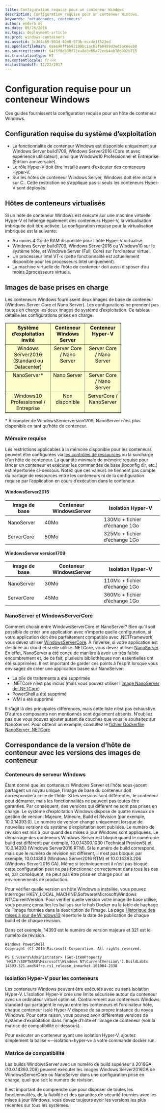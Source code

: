 ```yaml
---
title: Configuration requise pour un conteneur Windows
description: Configuration requise pour un conteneur Windows.
keywords: "métadonnées, conteneurs"
author: enderb-ms
ms.date: 09/26/2016
ms.topic: deployment-article
ms.prod: windows-containers
ms.assetid: 3c3d4c69-503d-40e8-973b-ecc4e1f523ed
ms.openlocfilehash: 6ae690ff6592198bc16cbaf60489d3ed5aceeeb0
ms.sourcegitcommit: 64f5f8d838f72ea8e0e66a72eeb4ab78d982b715
ms.translationtype: HT
ms.contentlocale: fr-FR
ms.lasthandoff: 11/22/2017
---
```

# <a name="windows-container-requirements"></a>Configuration requise pour un conteneur Windows

Ces guides fournissent la configuration requise pour un hôte de conteneur Windows.

## <a name="os-requirements"></a>Configuration requise du système d’exploitation

- La fonctionnalité de conteneur Windows est disponible uniquement sur Windows Server build1709, Windows Server2016 (Core et avec expérience utilisateur), ainsi que Windows10 Professionnel et Entreprise (Édition anniversaire).
- Le rôle Hyper-V doit être installé avant d’exécuter des conteneurs Hyper-V.
- Sur les hôtes de conteneur Windows Server, Windows doit être installé sur C:\. Cette restriction ne s’applique pas si seuls les conteneurs Hyper-V sont déployés.

## <a name="virtualized-container-hosts"></a>Hôtes de conteneurs virtualisés

Si un hôte de conteneur Windows est exécuté sur une machine virtuelle Hyper-V et héberge également des conteneurs Hyper-V, la virtualisation imbriquée doit être activée. La configuration requise pour la virtualisation imbriquée est la suivante:

- Au moins 4 Go de RAM disponible pour l’hôte Hyper-V virtualisé.
- Windows Server build1709, Windows Server2016 ou Windows10 sur le système hôte, et Windows Server (Full, Core) sur l’ordinateur virtuel.
- Un processeur Intel VT-x (cette fonctionnalité est actuellement disponible pour les processeurs Intel uniquement).
- La machine virtuelle de l’hôte de conteneur doit aussi disposer d’au moins 2processeurs virtuels.

## <a name="supported-base-images"></a>Images de base prises en charge

Les conteneurs Windows fournissent deux images de base de conteneur (Windows Server Core et Nano Server). Les configurations ne prennent pas toutes en charge les deux images de système d’exploitation. Ce tableau détaille les configurations prises en charge.

<table border="1" style="background-color:FFFFCC;border-collapse:collapse;border:1px solid FFCC00;color:000000;width:75%" cellpadding="5" cellspacing="5">
<thead>
<tr valign="top">
<th><center>Système d’exploitation invité</center></th>
<th><center>Conteneur Windows Server</center></th>
<th><center>Conteneur Hyper-V</center></th>
</tr>
</thead>
<tbody>
<tr valign="top">
<td><center>Windows Server2016 (Standard ou Datacenter)</center></td>
<td><center>Server Core / Nano Server</center></td>
<td><center>Server Core / Nano Server</center></td>
</tr>
<tr valign="top">
<td><center>NanoServer*</center></td>
<td><center> Nano Server</center></td>
<td><center>Server Core / Nano Server</center></td>
</tr>
<tr valign="top">
<td><center>Windows10 Professionnel / Entreprise</center></td>
<td><center>Non disponible</center></td>
<td><center>ServerCore / NanoServer</center></td>
</tr>
</tbody>
</table>
* À compter de WindowsServerversion1709, NanoServer n’est plus disponible en tant qu’hôte de conteneur.

### <a name="memory-requirments"></a>Mémoire requise
Les restrictions applicables à la mémoire disponible pour les conteneurs peuvent être configurées via [les contrôles de ressources](https://docs.microsoft.com/en-us/virtualization/windowscontainers/manage-containers/resource-controls) ou la surcharge d’un hôte de conteneur.  La quantité minimale de mémoire requise pour lancer un conteneur et exécuter les commandes de base (ipconfig dir, etc.) est répertoriée ci-dessous.  Notez que ces valeurs ne tiennent pas compte du partage de ressources entre les conteneurs ni de la configuration requise par l’application en cours d’exécution dans le conteneur.

#### <a name="windows-server-2016"></a>WindowsServer2016
| Image de base  | Conteneur WindowsServer | Isolation Hyper-V    |
| ----------- | ------------------------ | -------------------- |
| NanoServer | 40Mo                     | 130Mo + fichier d’échange 1Go |
| ServerCore | 50Mo                     | 325Mo + fichier d’échange 1Go |

#### <a name="windows-server-version-1709"></a>WindowsServer version1709
| Image de base  | Conteneur WindowsServer | Isolation Hyper-V    |
| ----------- | ------------------------ | -------------------- |
| NanoServer | 30Mo                     | 110Mo + fichier d’échange 1Go |
| ServerCore | 45Mo                     | 360Mo + fichier d’échange 1Go |


### <a name="nano-server-vs-windows-server-core"></a>NanoServer et WindowsServerCore

Comment choisir entre WindowsServerCore et NanoServer? Bien qu’il soit possible de créer une application avec n’importe quelle configuration, si votre application doit être parfaitement compatible avec .NETFramework, vous devez utiliser [WindowsServerCore](https://hub.docker.com/r/microsoft/windowsservercore/). À l’inverse, si votre application est destinée au cloud et si elle utilise .NETCore, vous devez utiliser [NanoServer](https://hub.docker.com/r/microsoft/nanoserver/). En effet, NanoServer a été conçu de manière à avoir un très faible encombrement et, de ce fait, plusieurs bibliothèques non essentielles ont été supprimées. Il est important de garder ces points à l’esprit lorsque vous envisagez de créer une application basée sur NanoServer:

- La pile de traitements a été supprimée
- .NETCore n’est pas inclus (mais vous pouvez utiliser l’[image NanoServer de .NETCore](https://hub.docker.com/r/microsoft/dotnet/))
- PowerShell a été supprimé
- WMI a été supprimé

Il s’agit là des principales différences, mais cette liste n’est pas exhaustive. D’autres composants non mentionnés sont également absents. N’oubliez pas que vous pouvez ajouter autant de couches que vous le souhaitez sur NanoServer. Pour obtenir un exemple, consultez le [fichier Dockerfile NanoServer .NETCore](https://github.com/dotnet/dotnet-docker/blob/master/2.0/sdk/nanoserver/amd64/Dockerfile).

## <a name="matching-container-host-version-with-container-image-versions"></a>Correspondance de la version d’hôte de conteneur avec les versions des images de conteneur
### <a name="windows-server-containers"></a>Conteneurs de serveur Windows
Étant donné que les conteneurs Windows Server et l’hôte sous-jacent partagent un noyau unique, l’image de base du conteneur doit correspondre à celle de l’hôte.  Si les versions sont différentes, le conteneur peut démarrer, mais les fonctionnalités ne peuvent pas toutes être garanties. Par conséquent, des versions qui diffèrent ne sont pas prises en charge.  Le système d’exploitation Windows dispose de quatre niveaux de gestion de version: Majeure, Mineure, Build et Révision (par exemple, 10.0.14393.0). Le numéro de version change uniquement lorsque de nouvelles versions du système d’exploitation sont publiées. Le numéro de révision est mis à jour quand des mises à jour Windows sont appliquées. Le démarrage des conteneurs Windows Server est bloqué quand le numéro de build est différent: par exemple, 10.0.14300.1030 (Technical Preview5) et 10.0.14393 (Windows Server2016 RTM). Si le numéro de build correspond, mais que le numéro de révision est différent, il n’est pas bloqué: par exemple, 10.0.14393 (Windows Server2016 RTM) et 10.0.14393.206 (Windows Server2016 GA). Même si techniquement il n’est pas bloqué, cette configuration peut ne pas fonctionner correctement dans tous les cas et, par conséquent, ne peut pas être prise en charge pour les environnements de production. 

Pour vérifier quelle version un hôte Windows a installée, vous pouvez interroger HKEY_LOCAL_MACHINE\Software\Microsoft\Windows NT\CurrentVersion.  Pour vérifier quelle version votre image de base utilise, vous pouvez consulter les balises sur le hub Docker ou la table de hachage de l’image fournies dans la description de l’image.  La page [Historique des mises à jour de Windows10](https://support.microsoft.com/en-us/help/12387/windows-10-update-history) répertorie la date de publication de chaque build et de chaque révision.

Dans cet exemple, 14393 est le numéro de version majeure et 321 est le numéro de révision.
```
Windows PowerShell
Copyright (C) 2016 Microsoft Corporation. All rights reserved.

PS C:\Users\Administrator> (Get-ItemProperty 'HKLM:\SOFTWARE\Microsoft\Windows NT\CurrentVersion\').BuildLabEx
14393.321.amd64fre.rs1_release_inmarket.161004-2338
```

### <a name="hyper-v-isolation-for-containers"></a>Isolation Hyper-V pour les conteneurs
Les conteneurs Windows peuvent être exécutés avec ou sans isolation Hyper-V.  L’isolation Hyper-V crée une limite sécurisée autour du conteneur avec un ordinateur virtuel optimisé.  Contrairement aux conteneurs Windows standard qui partagent le noyau entre les conteneurs et l’ordinateur hôte, chaque conteneur isolé Hyper-V dispose de sa propre instance du noyau Windows.  Pour cette raison, vous pouvez avoir différentes versions de système d’exploitation dans l’image d’hôte et l’image de conteneur (voir la matrice de compatibilité ci-dessous).  

Pour exécuter un conteneur ayant une isolation Hyper-V, ajoutez simplement la balise «--isolation=hyper-v» à votre commande docker run.

### <a name="compatibility-matrix"></a>Matrice de compatibilité
Les builds WindowsServer avec un numéro de build supérieur à 2016GA (10.0.14393.206) peuvent exécuter les images Windows Server2016GA de WindowsServerCore ou NanoServer dans une configuration prise en charge, quel que soit le numéro de révision.    

Il est important de comprendre que pour disposer de toutes les fonctionnalités, de la fiabilité et des garanties de sécurité fournies avec les mises à jour Windows, vous devez toujours avoir les versions les plus récentes sur tous les systèmes.  

